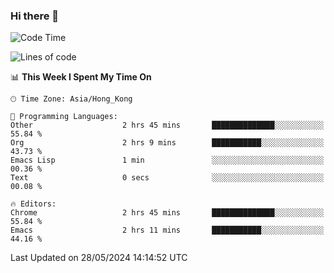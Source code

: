 ### Hi there 👋

<!--
**nicehiro/nicehiro** is a ✨ _special_ ✨ repository because its `README.md` (this file) appears on your GitHub profile.

Here are some ideas to get you started:

- 🔭 I’m currently working on ...
- 🌱 I’m currently learning ...
- 👯 I’m looking to collaborate on ...
- 🤔 I’m looking for help with ...
- 💬 Ask me about ...
- 📫 How to reach me: ...
- 😄 Pronouns: ...
- ⚡ Fun fact: ...
-->

<!--START_SECTION:waka-->
![Code Time](http://img.shields.io/badge/Code%20Time-328%20hrs%2014%20mins-blue)

![Lines of code](https://img.shields.io/badge/From%20Hello%20World%20I%27ve%20Written-2.7%20million%20lines%20of%20code-blue)

📊 **This Week I Spent My Time On** 

```text
🕑︎ Time Zone: Asia/Hong_Kong

💬 Programming Languages: 
Other                    2 hrs 45 mins       ██████████████░░░░░░░░░░░   55.84 % 
Org                      2 hrs 9 mins        ███████████░░░░░░░░░░░░░░   43.73 % 
Emacs Lisp               1 min               ░░░░░░░░░░░░░░░░░░░░░░░░░   00.36 % 
Text                     0 secs              ░░░░░░░░░░░░░░░░░░░░░░░░░   00.08 % 

🔥 Editors: 
Chrome                   2 hrs 45 mins       ██████████████░░░░░░░░░░░   55.84 % 
Emacs                    2 hrs 11 mins       ███████████░░░░░░░░░░░░░░   44.16 % 
```


 Last Updated on 28/05/2024 14:14:52 UTC
<!--END_SECTION:waka-->
